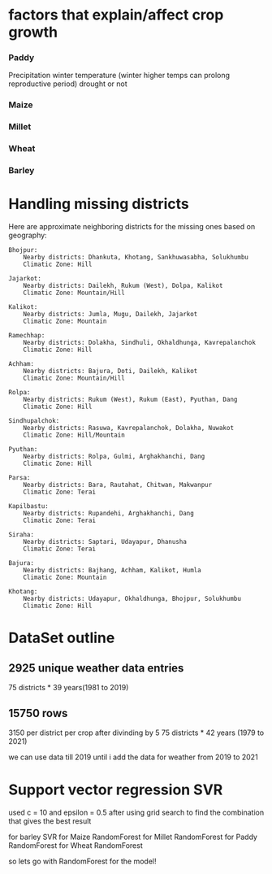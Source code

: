 # factors that explain/affect crop growth

### Paddy
Precipitation
winter temperature (winter higher temps can prolong reproductive period)
drought or not

### Maize

### Millet

### Wheat

### Barley

# Handling missing districts 
Here are approximate neighboring districts for the missing ones based on geography:

    Bhojpur:
        Nearby districts: Dhankuta, Khotang, Sankhuwasabha, Solukhumbu
        Climatic Zone: Hill

    Jajarkot:
        Nearby districts: Dailekh, Rukum (West), Dolpa, Kalikot
        Climatic Zone: Mountain/Hill

    Kalikot:
        Nearby districts: Jumla, Mugu, Dailekh, Jajarkot
        Climatic Zone: Mountain

    Ramechhap:
        Nearby districts: Dolakha, Sindhuli, Okhaldhunga, Kavrepalanchok
        Climatic Zone: Hill

    Achham:
        Nearby districts: Bajura, Doti, Dailekh, Kalikot
        Climatic Zone: Mountain/Hill

    Rolpa:
        Nearby districts: Rukum (West), Rukum (East), Pyuthan, Dang
        Climatic Zone: Hill

    Sindhupalchok:
        Nearby districts: Rasuwa, Kavrepalanchok, Dolakha, Nuwakot
        Climatic Zone: Hill/Mountain

    Pyuthan:
        Nearby districts: Rolpa, Gulmi, Arghakhanchi, Dang
        Climatic Zone: Hill

    Parsa:
        Nearby districts: Bara, Rautahat, Chitwan, Makwanpur
        Climatic Zone: Terai

    Kapilbastu:
        Nearby districts: Rupandehi, Arghakhanchi, Dang
        Climatic Zone: Terai

    Siraha:
        Nearby districts: Saptari, Udayapur, Dhanusha
        Climatic Zone: Terai

    Bajura:
        Nearby districts: Bajhang, Achham, Kalikot, Humla
        Climatic Zone: Mountain

    Khotang:
        Nearby districts: Udayapur, Okhaldhunga, Bhojpur, Solukhumbu
        Climatic Zone: Hill


# DataSet outline
## 2925 unique weather data entries
75 districts * 39 years(1981 to 2019)

## 15750 rows
3150 per district per crop after divinding by 5 
75 districts * 42 years (1979 to 2021)

we can use data till 2019 until i add the data for weather from 2019 to 2021



# Support vector regression SVR 
used c = 10 and epsilon = 0.5 after using grid search to find the combination that gives the best result

for barley SVR
for Maize RandomForest
for Millet RandomForest
for Paddy RandomForest
for Wheat RandomForest

so lets go with RandomForest for the model!